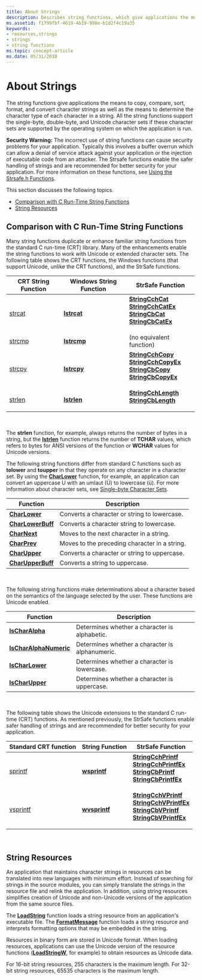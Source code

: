 ```yaml
---
title: About Strings
description: Describes string functions, which give applications the means to copy, compare, sort, format, and convert character strings.
ms.assetid: f1799fbf-4619-4b19-998e-b1d2f4c19a35
keywords:
- resources,strings
- strings
- string functions
ms.topic: concept-article
ms.date: 05/31/2018
---
```


# About Strings

The string functions give applications the means to copy, compare, sort, format, and convert character strings as well as the means to determine the character type of each character in a string. All the string functions support the single-byte, double-byte, and Unicode character sets if these character sets are supported by the operating system on which the application is run.

**Security Warning:** The incorrect use of string functions can cause security problems for your application. Typically this involves a buffer overrun which can allow a denial of service attack against your application or the injection of executable code from an attacker. The Strsafe functions enable the safer handling of strings and are recommended for better security for your application. For more information on these functions, see [Using the Strsafe.h Functions](strsafe-ovw.md).

This section discusses the following topics.

-   [Comparison with C Run-Time String Functions](#comparison-with-c-run-time-string-functions)
-   [String Resources](#string-resources)

## Comparison with C Run-Time String Functions

Many string functions duplicate or enhance familiar string functions from the standard C run-time (CRT) library. Many of the enhancements enable the string functions to work with Unicode or extended character sets. The following table shows the CRT functions, the Windows functions (that support Unicode, unlike the CRT functions), and the StrSafe functions.



| CRT String Function                                       | Windows String Function    | StrSafe Function                                                                                                                                                                                                                                                                                                                                                                                          |
|-----------------------------------------------------------|----------------------------|-----------------------------------------------------------------------------------------------------------------------------------------------------------------------------------------------------------------------------------------------------------------------------------------------------------------------------------------------------------------------------------------------------------|
| [strcat](/cpp/c-runtime-library/reference/strcat-wcscat-mbscat) | [**lstrcat**](/windows/desktop/api/Winbase/nf-winbase-lstrcata) | <dl> <dt>[**StringCchCat**](/windows/desktop/api/Strsafe/nf-strsafe-stringcchcata)</dt> <dt>[**StringCchCatEx**](/windows/desktop/api/Strsafe/nf-strsafe-stringcchcatexa)</dt> <dt>[**StringCbCat**](/windows/desktop/api/Strsafe/nf-strsafe-stringcbcata)</dt> <dt>[**StringCbCatEx**](/windows/desktop/api/Strsafe/nf-strsafe-stringcbcatexa)</dt> </dl>         |
| [strcmp](/cpp/c-runtime-library/reference/strcmp-wcscmp-mbscmp) | [**lstrcmp**](/windows/desktop/api/Winbase/nf-winbase-lstrcmpa) | (no equivalent function)                                                                                                                                                                                                                                                                                                                                                                                  |
| [strcpy](/cpp/c-runtime-library/reference/strcpy-wcscpy-mbscpy) | [**lstrcpy**](/windows/desktop/api/Winbase/nf-winbase-lstrcpya) | <dl> <dt>[**StringCchCopy**](/windows/desktop/api/Strsafe/nf-strsafe-stringcchcopya)</dt> <dt>[**StringCchCopyEx**](/windows/desktop/api/Strsafe/nf-strsafe-stringcchcopyexa)</dt> <dt>[**StringCbCopy**](/windows/desktop/api/Strsafe/nf-strsafe-stringcbcopya)</dt> <dt>[**StringCbCopyEx**](/windows/desktop/api/Strsafe/nf-strsafe-stringcbcopyexa)</dt> </dl> |
| [strlen](/cpp/c-runtime-library/reference/strlen-wcslen-mbslen-mbslen-l-mbstrlen-mbstrlen-l) | [**lstrlen**](/windows/desktop/api/Winbase/nf-winbase-lstrlena) | <dl> <dt>[**StringCchLength**](/windows/desktop/api/Strsafe/nf-strsafe-stringcchlengtha)</dt> <dt>[**StringCbLength**](/windows/desktop/api/Strsafe/nf-strsafe-stringcblengtha)</dt> </dl>                                                                                                                                                                                       |



 

The **strlen** function, for example, always returns the number of bytes in a string, but the [**lstrlen**](/windows/desktop/api/Winbase/nf-winbase-lstrlena) function returns the number of **TCHAR** values, which refers to bytes for ANSI versions of the function or **WCHAR** values for Unicode versions.

The following string functions differ from standard C functions such as **tolower** and **toupper** in that they operate on any character in a character set. By using the [**CharLower**](/windows/desktop/api/Winuser/nf-winuser-charlowera) function, for example, an application can convert an uppercase U with an umlaut (Ü) to lowercase (ü). For more information about character sets, see [Single-byte Character Sets](/windows/desktop/Intl/single-byte-character-sets).



| Function                               | Description                                   |
|----------------------------------------|-----------------------------------------------|
| [**CharLower**](/windows/desktop/api/Winuser/nf-winuser-charlowera)         | Converts a character or string to lowercase.  |
| [**CharLowerBuff**](/windows/desktop/api/Winuser/nf-winuser-charlowerbuffa) | Converts a character string to lowercase.     |
| [**CharNext**](/windows/desktop/api/Winuser/nf-winuser-charnexta)           | Moves to the next character in a string.      |
| [**CharPrev**](/windows/desktop/api/Winuser/nf-winuser-charpreva)           | Moves to the preceding character in a string. |
| [**CharUpper**](/windows/desktop/api/Winuser/nf-winuser-charuppera)         | Converts a character or string to uppercase.  |
| [**CharUpperBuff**](/windows/desktop/api/Winuser/nf-winuser-charupperbuffa) | Converts a string to uppercase.               |



 

The following string functions make determinations about a character based on the semantics of the language selected by the user. These functions are Unicode enabled.



| Function                                         | Description                                     |
|--------------------------------------------------|-------------------------------------------------|
| [**IsCharAlpha**](/windows/desktop/api/Winuser/nf-winuser-ischaralphaa)               | Determines whether a character is alphabetic.   |
| [**IsCharAlphaNumeric**](/windows/desktop/api/Winuser/nf-winuser-ischaralphanumerica) | Determines whether a character is alphanumeric. |
| [**IsCharLower**](/windows/desktop/api/Winuser/nf-winuser-ischarlowera)               | Determines whether a character is lowercase.    |
| [**IsCharUpper**](/windows/desktop/api/Winuser/nf-winuser-ischaruppera)               | Determines whether a character is uppercase.    |



 

The following table shows the Unicode extensions to the standard C run-time (CRT) functions. As mentioned previously, the StrSafe functions enable safer handling of strings and are recommended for better security for your application.



| Standard CRT function                                       | String Function                | StrSafe Function                                                                                                                                                                                                                                                                                                                                                                                                                  |
|-------------------------------------------------------------|--------------------------------|-----------------------------------------------------------------------------------------------------------------------------------------------------------------------------------------------------------------------------------------------------------------------------------------------------------------------------------------------------------------------------------------------------------------------------------|
| [sprintf](/cpp/c-runtime-library/reference/sprintf-sprintf-l-swprintf-swprintf-l-swprintf-l)  | [**wsprintf**](/windows/desktop/api/Winuser/nf-winuser-wsprintfa)   | <dl> <dt>[**StringCchPrintf**](/windows/desktop/api/Strsafe/nf-strsafe-stringcchprintfa)</dt> <dt>[**StringCchPrintfEx**](/windows/desktop/api/Strsafe/nf-strsafe-stringcchprintfexa)</dt> <dt>[**StringCbPrintf**](/windows/desktop/api/Strsafe/nf-strsafe-stringcbprintfa)</dt> <dt>[**StringCbPrintfEx**](/windows/desktop/api/Strsafe/nf-strsafe-stringcbprintfexa)</dt> </dl>         |
| [vsprintf](/cpp/c-runtime-library/reference/vsprintf-vsprintf-l-vswprintf-vswprintf-l-vswprintf-l) | [**wvsprintf**](/windows/desktop/api/Winuser/nf-winuser-wvsprintfa) | <dl> <dt>[**StringCchVPrintf**](/windows/desktop/api/Strsafe/nf-strsafe-stringcchvprintfa)</dt> <dt>[**StringCchVPrintfEx**](/windows/desktop/api/Strsafe/nf-strsafe-stringcchvprintfexa)</dt> <dt>[**StringCbVPrintf**](/windows/desktop/api/Strsafe/nf-strsafe-stringcbvprintfa)</dt> <dt>[**StringCbVPrintfEx**](/windows/desktop/api/Strsafe/nf-strsafe-stringcbvprintfexa)</dt> </dl> |



 

## String Resources

An application that maintains character strings in resources can be translated into new languages with minimum effort. Instead of searching for strings in the source modules, you can simply translate the strings in the resource file and relink the application. In addition, using string resources simplifies creation of Unicode and non-Unicode versions of the application from the same source files.

The [**LoadString**](/windows/desktop/api/Winuser/nf-winuser-loadstringa) function loads a string resource from an application's executable file. The [**FormatMessage**](/windows/desktop/api/winbase/nf-winbase-formatmessage) function loads a string resource and interprets formatting options that may be embedded in the string.

Resources in binary form are stored in Unicode format. When loading resources, applications can use the Unicode version of the resource functions ([**LoadStringW**](/windows/desktop/api/Winuser/nf-winuser-loadstringa), for example) to obtain resources as Unicode data.

For 16-bit string resources, 255 characters is the maximum length. For 32-bit string resources, 65535 characters is the maximum length.

 

 
